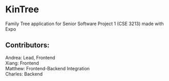 # KinTree
Family Tree application for Senior Software Project 1 (CSE 3213) made with Expo

## Contributors:
Andrea: Lead, Frontend <br>
Xiang: Frontend <br>
Matthew: Frontend-Backend Integration <br>
Charles: Backend <br>
